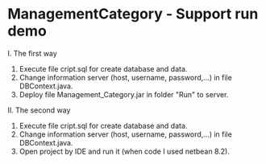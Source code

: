 # ManagementCategory - Support run demo
I. The first way
1. Execute file cript.sql for create database and data.
2. Change information server (host, username, password,...) in file DBContext.java.
3. Deploy file Management_Category.jar in folder "Run"  to server.

II. The second way
1. Execute file cript.sql for create database and data.
2. Change information server (host, username, password,...) in file DBContext.java.
3. Open project by IDE and run it (when code I used netbean 8.2).